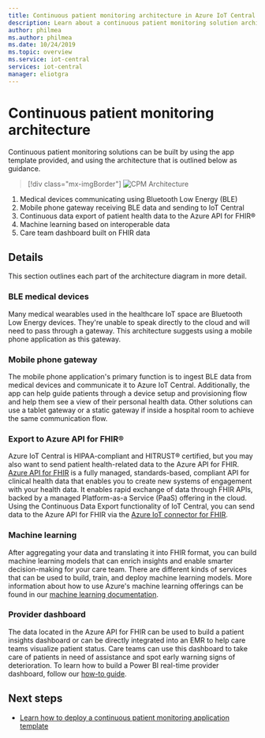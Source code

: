 ```yaml
---
title: Continuous patient monitoring architecture in Azure IoT Central | Microsoft Docs
description: Learn about a continuous patient monitoring solution architecture.
author: philmea
ms.author: philmea
ms.date: 10/24/2019
ms.topic: overview
ms.service: iot-central
services: iot-central
manager: eliotgra
---
```


# Continuous patient monitoring architecture



Continuous patient monitoring solutions can be built by using the app template provided, and using the architecture that is outlined below as guidance.

>[!div class="mx-imgBorder"] 
>![CPM Architecture](media/cpm-architecture.png)

1. Medical devices communicating using Bluetooth Low Energy (BLE)
1. Mobile phone gateway receiving BLE data and sending to IoT Central
1. Continuous data export of patient health data to the Azure API for FHIR&reg;
1. Machine learning based on interoperable data
1. Care team dashboard built on FHIR data

## Details
This section outlines each part of the architecture diagram in more detail.

### BLE medical devices
Many medical wearables used in the healthcare IoT space are Bluetooth Low Energy devices. They're unable to speak directly to the cloud and will need to pass through a gateway. This architecture suggests using a mobile phone application as this gateway. 

### Mobile phone gateway
The mobile phone application's primary function is to ingest BLE data from medical devices and communicate it to Azure IoT Central. Additionally, the app can help guide patients through a device setup and provisioning flow and help them see a view of their personal health data. Other solutions can use a tablet gateway or a static gateway if inside a hospital room to achieve the same communication flow. 

### Export to Azure API for FHIR&reg;
Azure IoT Central is HIPAA-compliant and HITRUST&reg; certified, but you may also want to send patient health-related data to the Azure API for FHIR. [Azure API for FHIR](../../healthcare-apis/overview.md) is a fully managed, standards-based, compliant API for clinical health data that enables you to create new systems of engagement with your health data. It enables rapid exchange of data through FHIR APIs, backed by a managed Platform-as-a Service (PaaS) offering in the cloud. Using the Continuous Data Export functionality of IoT Central, you can send data to the Azure API for FHIR via the [Azure IoT connector for FHIR](https://docs.microsoft.com/azure/healthcare-apis/iot-fhir-portal-quickstart).

### Machine learning
After aggregating your data and translating it into FHIR format, you can build machine learning models that can enrich insights and enable smarter decision-making for your care team. There are different kinds of services that can be used to build, train, and deploy machine learning models. More information about how to use Azure's machine learning offerings can be found in our [machine learning documentation](../../machine-learning/index.yml).

### Provider dashboard
The data located in the Azure API for FHIR can be used to build a patient insights dashboard or can be directly integrated into an EMR to help care teams visualize patient status. Care teams can use this dashboard to take care of patients in need of assistance and spot early warning signs of deterioration. To learn how to build a Power BI real-time provider dashboard, follow our [how-to guide](howto-health-data-triage.md).

## Next steps
* [Learn how to deploy a continuous patient monitoring application template](tutorial-continuous-patient-monitoring.md)